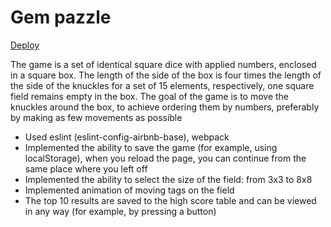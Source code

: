 # Gem pazzle

[Deploy](johnneon-gem-puzzle.netlify.app)

The game is a set of identical square dice with applied numbers, enclosed in a square box. The length of the side of the box is four times the length of the side of the knuckles for a set of 15 elements, respectively, one square field remains empty in the box. The goal of the game is to move the knuckles around the box, to achieve ordering them by numbers, preferably by making as few movements as possible

 - Used eslint (eslint-config-airbnb-base), webpack
 - Implemented the ability to save the game (for example, using localStorage), when you reload the page, you can continue from the same place where you left off
 - Implemented the ability to select the size of the field: from 3x3 to 8x8
 - Implemented animation of moving tags on the field
 - The top 10 results are saved to the high score table and can be viewed in any way (for example, by pressing a button)
